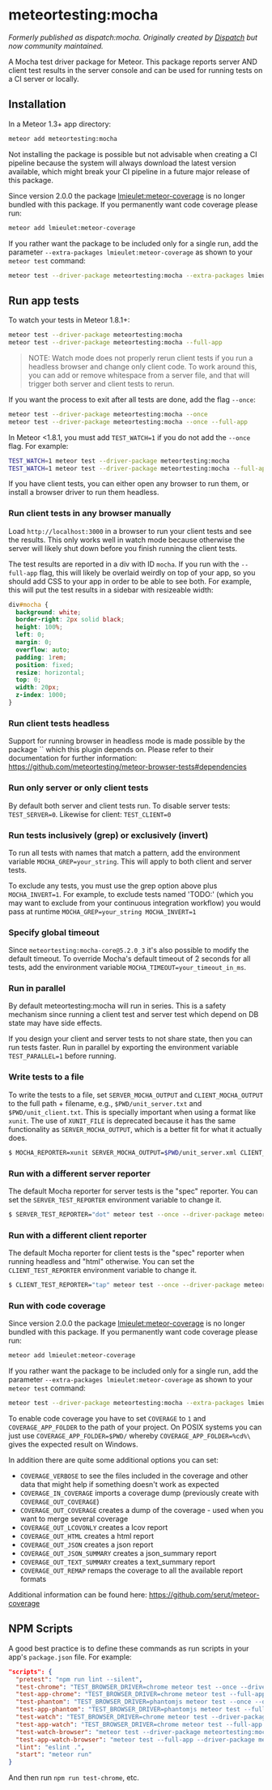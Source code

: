 # meteortesting:mocha

_Formerly published as dispatch:mocha. Originally created by [Dispatch](http://www.dispatch.me/) but now community maintained._

A Mocha test driver package for Meteor. This package reports server AND client test results in the server console and can be used for running tests on a CI server or locally.

## Installation

In a Meteor 1.3+ app directory:

```bash
meteor add meteortesting:mocha
```

Not installing the package is possible but not advisable when creating a CI pipeline because the system will always download the latest version available, which might break your CI pipeline in a future major release of this package.

Since version 2.0.0 the package [lmieulet:meteor-coverage](https://github.com/serut/meteor-coverage) is no longer bundled with this package. If you permanently want code coverage please run:

```bash
meteor add lmieulet:meteor-coverage
```

If you rather want the package to be included only for a single run, add the parameter `--extra-packages lmieulet:meteor-coverage` as shown to your `meteor test` command:

```bash
meteor test --driver-package meteortesting:mocha --extra-packages lmieulet:meteor-coverage
```

## Run app tests

To watch your tests in Meteor 1.8.1+:

```bash
meteor test --driver-package meteortesting:mocha
meteor test --driver-package meteortesting:mocha --full-app
```

> NOTE: Watch mode does not properly rerun client tests if you run a headless browser and change only client code. To work around this, you can add or remove whitespace from a server file, and that will trigger both server and client tests to rerun.

If you want the process to exit after all tests are done, add the flag `--once`:

```bash
meteor test --driver-package meteortesting:mocha --once
meteor test --driver-package meteortesting:mocha --once --full-app
```

In Meteor <1.8.1, you must add `TEST_WATCH=1` if you do not add the `--once` flag. For example:

```bash
TEST_WATCH=1 meteor test --driver-package meteortesting:mocha
TEST_WATCH=1 meteor test --driver-package meteortesting:mocha --full-app
```

If you have client tests, you can either open any browser to run them, or install a browser driver to run them headless.

### Run client tests in any browser manually

Load `http://localhost:3000` in a browser to run your client tests and see the results. This only works well in watch mode because otherwise the server will likely shut down before you finish running the client tests.

The test results are reported in a div with ID `mocha`. If you run with the `--full-app` flag, this will likely be overlaid weirdly on top of your app, so you should add CSS to your app in order to be able to see both. For example, this will put the test results in a sidebar with resizeable width:

```css
div#mocha {
  background: white;
  border-right: 2px solid black;
  height: 100%;
  left: 0;
  margin: 0;
  overflow: auto;
  padding: 1rem;
  position: fixed;
  resize: horizontal;
  top: 0;
  width: 20px;
  z-index: 1000;
}
```

### Run client tests headless

Support for running browser in headless mode is made possible by the package `` which this plugin depends on. Please refer to their documentation for further information: https://github.com/meteortesting/meteor-browser-tests#dependencies

### Run only server or only client tests

By default both server and client tests run. To disable server tests: `TEST_SERVER=0`. Likewise for client: `TEST_CLIENT=0`

### Run tests inclusively (grep) or exclusively (invert)

To run all tests with names that match a pattern, add the environment variable `MOCHA_GREP=your_string`. This will apply to both client and server tests.

To exclude any tests, you must use the grep option above plus `MOCHA_INVERT=1`. For example, to exclude tests named 'TODO:' (which you may want to exclude from your continuous integration workflow) you would pass at runtime `MOCHA_GREP=your_string MOCHA_INVERT=1`

### Specify global timeout

Since `meteortesting:mocha-core@5.2.0_3` it's also possible to modify the default timeout. To override Mocha's default timeout of 2 seconds for all tests, add the environment variable `MOCHA_TIMEOUT=your_timeout_in_ms`.

### Run in parallel

By default meteortesting:mocha will run in series. This is a safety mechanism since running a client test and server test which depend on DB state may have side effects.

If you design your client and server tests to not share state, then you can run tests faster. Run in parallel by exporting the environment variable `TEST_PARALLEL=1` before running.

### Write tests to a file

To write the tests to a file, set `SERVER_MOCHA_OUTPUT` and `CLIENT_MOCHA_OUTPUT` to the full path + filename, e.g., `$PWD/unit_server.txt` and `$PWD/unit_client.txt`. This is specially important when using a format like `xunit`. The use of `XUNIT_FILE` is deprecated because it has the same functionality as `SERVER_MOCHA_OUTPUT`, which is a better fit for what it actually does.

```bash
$ MOCHA_REPORTER=xunit SERVER_MOCHA_OUTPUT=$PWD/unit_server.xml CLIENT_MOCHA_OUTPUT=$PWD/unit_client.xml meteor test --once --driver-package meteortesting:mocha
```

### Run with a different server reporter

The default Mocha reporter for server tests is the "spec" reporter. You can set the `SERVER_TEST_REPORTER` environment variable to change it.

```bash
$ SERVER_TEST_REPORTER="dot" meteor test --once --driver-package meteortesting:mocha
```

### Run with a different client reporter

The default Mocha reporter for client tests is the "spec" reporter when running headless and "html" otherwise. You can set the `CLIENT_TEST_REPORTER` environment variable to change it.

```bash
$ CLIENT_TEST_REPORTER="tap" meteor test --once --driver-package meteortesting:mocha
```

### Run with code coverage

Since version 2.0.0 the package [lmieulet:meteor-coverage](https://github.com/serut/meteor-coverage) is no longer bundled with this package. If you permanently want code coverage please run:

```bash
meteor add lmieulet:meteor-coverage
```

If you rather want the package to be included only for a single run, add the parameter `--extra-packages lmieulet:meteor-coverage` as shown to your `meteor test` command:

```bash
meteor test --driver-package meteortesting:mocha --extra-packages lmieulet:meteor-coverage
```

To enable code coverage you have to set `COVERAGE` to `1` and `COVERAGE_APP_FOLDER` to the path of your project. On POSIX systems you can just use `COVERAGE_APP_FOLDER=$PWD/` whereby `COVERAGE_APP_FOLDER=%cd%\` gives the expected result on Windows.

In addition there are quite some additional options you can set:

* `COVERAGE_VERBOSE` to see the files included in the coverage and other data that might help if something doesn't work as expected
* `COVERAGE_IN_COVERAGE` imports a coverage dump (previously create with `COVERAGE_OUT_COVERAGE`)
* `COVERAGE_OUT_COVERAGE` creates a dump of the coverage - used when you want to merge several coverage
* `COVERAGE_OUT_LCOVONLY` creates a lcov report
* `COVERAGE_OUT_HTML` creates a html report
* `COVERAGE_OUT_JSON` creates a json report
* `COVERAGE_OUT_JSON_SUMMARY` creates a json_summary report
* `COVERAGE_OUT_TEXT_SUMMARY` creates a text_summary report
* `COVERAGE_OUT_REMAP` remaps the coverage to all the available report formats

Additional information can be found here: https://github.com/serut/meteor-coverage

## NPM Scripts

A good best practice is to define these commands as run scripts in your app's `package.json` file. For example:

```json
"scripts": {
  "pretest": "npm run lint --silent",
  "test-chrome": "TEST_BROWSER_DRIVER=chrome meteor test --once --driver-package meteortesting:mocha",
  "test-app-chrome": "TEST_BROWSER_DRIVER=chrome meteor test --full-app --once --driver-package meteortesting:mocha",
  "test-phantom": "TEST_BROWSER_DRIVER=phantomjs meteor test --once --driver-package meteortesting:mocha",
  "test-app-phantom": "TEST_BROWSER_DRIVER=phantomjs meteor test --full-app --once --driver-package meteortesting:mocha",
  "test-watch": "TEST_BROWSER_DRIVER=chrome meteor test --driver-package meteortesting:mocha",
  "test-app-watch": "TEST_BROWSER_DRIVER=chrome meteor test --full-app --driver-package meteortesting:mocha",
  "test-watch-browser": "meteor test --driver-package meteortesting:mocha",
  "test-app-watch-browser": "meteor test --full-app --driver-package meteortesting:mocha",
  "lint": "eslint .",
  "start": "meteor run"
}
```

And then run `npm run test-chrome`, etc.
